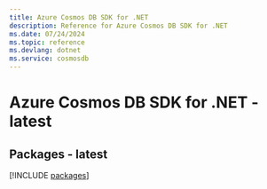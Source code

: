 ```yaml
---
title: Azure Cosmos DB SDK for .NET
description: Reference for Azure Cosmos DB SDK for .NET
ms.date: 07/24/2024
ms.topic: reference
ms.devlang: dotnet
ms.service: cosmosdb
---
```

# Azure Cosmos DB SDK for .NET - latest
## Packages - latest
[!INCLUDE [packages](cosmos-db-index.md)]